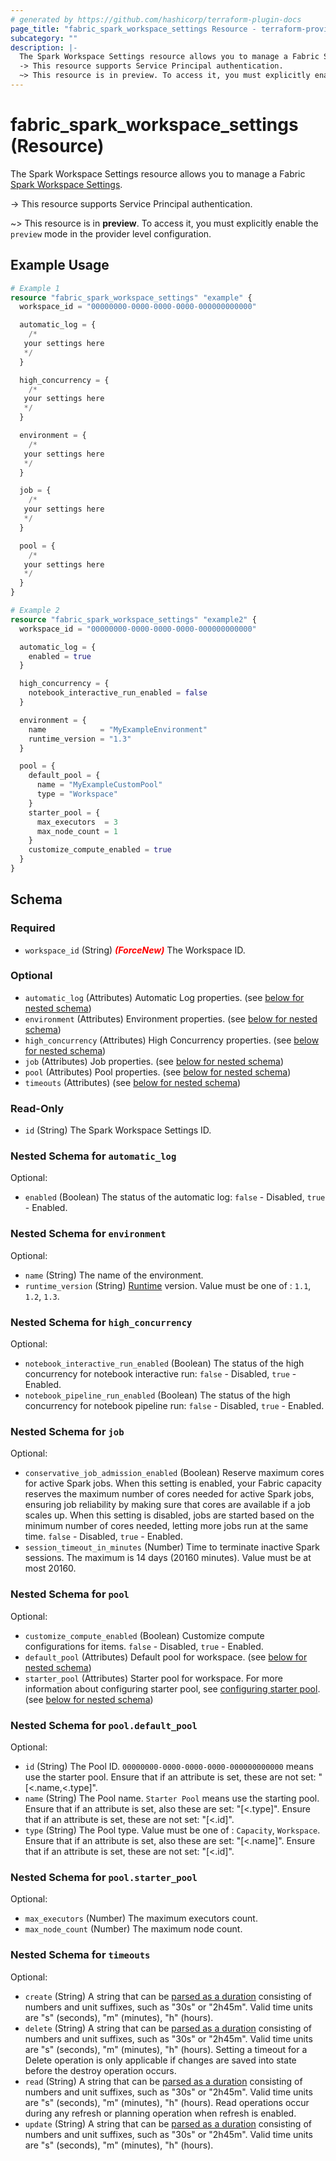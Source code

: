 ```yaml
---
# generated by https://github.com/hashicorp/terraform-plugin-docs
page_title: "fabric_spark_workspace_settings Resource - terraform-provider-fabric"
subcategory: ""
description: |-
  The Spark Workspace Settings resource allows you to manage a Fabric Spark Workspace Settings https://learn.microsoft.com/fabric/data-engineering/workspace-admin-settings.
  -> This resource supports Service Principal authentication.
  ~> This resource is in preview. To access it, you must explicitly enable the preview mode in the provider level configuration.
---
```


# fabric_spark_workspace_settings (Resource)

The Spark Workspace Settings resource allows you to manage a Fabric [Spark Workspace Settings](https://learn.microsoft.com/fabric/data-engineering/workspace-admin-settings).

-> This resource supports Service Principal authentication.

~> This resource is in **preview**. To access it, you must explicitly enable the `preview` mode in the provider level configuration.

## Example Usage

```terraform
# Example 1
resource "fabric_spark_workspace_settings" "example" {
  workspace_id = "00000000-0000-0000-0000-000000000000"

  automatic_log = {
    /*
   your settings here
   */
  }

  high_concurrency = {
    /*
   your settings here
   */
  }

  environment = {
    /*
   your settings here
   */
  }

  job = {
    /*
   your settings here
   */
  }

  pool = {
    /*
   your settings here
   */
  }
}

# Example 2
resource "fabric_spark_workspace_settings" "example2" {
  workspace_id = "00000000-0000-0000-0000-000000000000"

  automatic_log = {
    enabled = true
  }

  high_concurrency = {
    notebook_interactive_run_enabled = false
  }

  environment = {
    name            = "MyExampleEnvironment"
    runtime_version = "1.3"
  }

  pool = {
    default_pool = {
      name = "MyExampleCustomPool"
      type = "Workspace"
    }
    starter_pool = {
      max_executors  = 3
      max_node_count = 1
    }
    customize_compute_enabled = true
  }
}
```

<!-- schema generated by tfplugindocs -->
## Schema

### Required

- `workspace_id` (String) <i style="color:red;font-weight: bold">(ForceNew)</i> The Workspace ID.

### Optional

- `automatic_log` (Attributes) Automatic Log properties. (see [below for nested schema](#nestedatt--automatic_log))
- `environment` (Attributes) Environment properties. (see [below for nested schema](#nestedatt--environment))
- `high_concurrency` (Attributes) High Concurrency properties. (see [below for nested schema](#nestedatt--high_concurrency))
- `job` (Attributes) Job properties. (see [below for nested schema](#nestedatt--job))
- `pool` (Attributes) Pool properties. (see [below for nested schema](#nestedatt--pool))
- `timeouts` (Attributes) (see [below for nested schema](#nestedatt--timeouts))

### Read-Only

- `id` (String) The Spark Workspace Settings ID.

<a id="nestedatt--automatic_log"></a>

### Nested Schema for `automatic_log`

Optional:

- `enabled` (Boolean) The status of the automatic log: `false` - Disabled, `true` - Enabled.

<a id="nestedatt--environment"></a>

### Nested Schema for `environment`

Optional:

- `name` (String) The name of the environment.
- `runtime_version` (String) [Runtime](https://review.learn.microsoft.com/fabric/data-engineering/runtime) version. Value must be one of : `1.1`, `1.2`, `1.3`.

<a id="nestedatt--high_concurrency"></a>

### Nested Schema for `high_concurrency`

Optional:

- `notebook_interactive_run_enabled` (Boolean) The status of the high concurrency for notebook interactive run: `false` - Disabled, `true` - Enabled.
- `notebook_pipeline_run_enabled` (Boolean) The status of the high concurrency for notebook pipeline run: `false` - Disabled, `true` - Enabled.

<a id="nestedatt--job"></a>

### Nested Schema for `job`

Optional:

- `conservative_job_admission_enabled` (Boolean) Reserve maximum cores for active Spark jobs. When this setting is enabled, your Fabric capacity reserves the maximum number of cores needed for active Spark jobs, ensuring job reliability by making sure that cores are available if a job scales up. When this setting is disabled, jobs are started based on the minimum number of cores needed, letting more jobs run at the same time. `false` - Disabled, `true` - Enabled.
- `session_timeout_in_minutes` (Number) Time to terminate inactive Spark sessions. The maximum is 14 days (20160 minutes). Value must be at most 20160.

<a id="nestedatt--pool"></a>

### Nested Schema for `pool`

Optional:

- `customize_compute_enabled` (Boolean) Customize compute configurations for items. `false` - Disabled, `true` - Enabled.
- `default_pool` (Attributes) Default pool for workspace. (see [below for nested schema](#nestedatt--pool--default_pool))
- `starter_pool` (Attributes) Starter pool for workspace. For more information about configuring starter pool, see [configuring starter pool](https://review.learn.microsoft.com/fabric/data-engineering/configure-starter-pools). (see [below for nested schema](#nestedatt--pool--starter_pool))

<a id="nestedatt--pool--default_pool"></a>

### Nested Schema for `pool.default_pool`

Optional:

- `id` (String) The Pool ID. `00000000-0000-0000-0000-000000000000` means use the starter pool. Ensure that if an attribute is set, these are not set: "[<.name,<.type]".
- `name` (String) The Pool name. `Starter Pool` means use the starting pool. Ensure that if an attribute is set, also these are set: "[<.type]". Ensure that if an attribute is set, these are not set: "[<.id]".
- `type` (String) The Pool type. Value must be one of : `Capacity`, `Workspace`. Ensure that if an attribute is set, also these are set: "[<.name]". Ensure that if an attribute is set, these are not set: "[<.id]".

<a id="nestedatt--pool--starter_pool"></a>

### Nested Schema for `pool.starter_pool`

Optional:

- `max_executors` (Number) The maximum executors count.
- `max_node_count` (Number) The maximum node count.

<a id="nestedatt--timeouts"></a>

### Nested Schema for `timeouts`

Optional:

- `create` (String) A string that can be [parsed as a duration](https://pkg.go.dev/time#ParseDuration) consisting of numbers and unit suffixes, such as "30s" or "2h45m". Valid time units are "s" (seconds), "m" (minutes), "h" (hours).
- `delete` (String) A string that can be [parsed as a duration](https://pkg.go.dev/time#ParseDuration) consisting of numbers and unit suffixes, such as "30s" or "2h45m". Valid time units are "s" (seconds), "m" (minutes), "h" (hours). Setting a timeout for a Delete operation is only applicable if changes are saved into state before the destroy operation occurs.
- `read` (String) A string that can be [parsed as a duration](https://pkg.go.dev/time#ParseDuration) consisting of numbers and unit suffixes, such as "30s" or "2h45m". Valid time units are "s" (seconds), "m" (minutes), "h" (hours). Read operations occur during any refresh or planning operation when refresh is enabled.
- `update` (String) A string that can be [parsed as a duration](https://pkg.go.dev/time#ParseDuration) consisting of numbers and unit suffixes, such as "30s" or "2h45m". Valid time units are "s" (seconds), "m" (minutes), "h" (hours).
